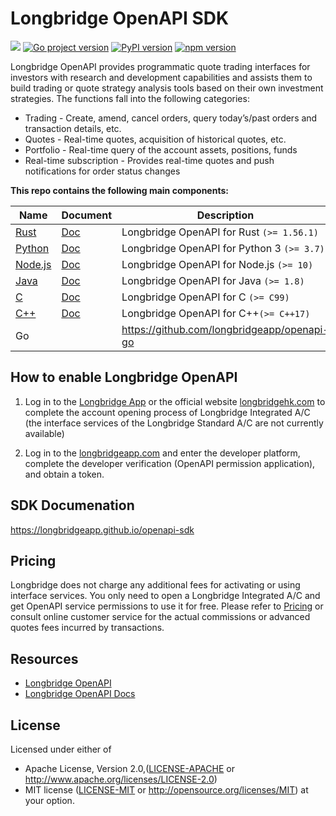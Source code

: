 # Longbridge OpenAPI SDK

[![](https://img.shields.io/crates/v/longbridge.svg)](https://crates.io/crates/longbridge) [![Go project version](https://badge.fury.io/go/github.com%2Flongbridgeapp%2Fopenapi-go.svg)](https://badge.fury.io/go/github.com%2Flongbridgeapp%2Fopenapi-go) [![PyPI version](https://badge.fury.io/py/longbridge.svg)](https://badge.fury.io/py/longbridge) [![npm version](https://badge.fury.io/js/longbridge.svg)](https://badge.fury.io/js/longbridge) 


Longbridge OpenAPI provides programmatic quote trading interfaces for investors with research and development capabilities and assists them to build trading or quote strategy analysis tools based on their own investment strategies. The functions fall into the following categories:

- Trading - Create, amend, cancel orders, query today’s/past orders and transaction details, etc.
- Quotes - Real-time quotes, acquisition of historical quotes, etc.
- Portfolio - Real-time query of the account assets, positions, funds
- Real-time subscription - Provides real-time quotes and push notifications for order status changes

**This repo contains the following main components:**

| Name                        | Document                                                                      | Description                                 |
|-----------------------------|-------------------------------------------------------------------------------|---------------------------------------------|
| [Rust](rust/README.md)      | [Doc](https://longbridgeapp.github.io/openapi-sdk/rust/longbridge/index.html) | Longbridge OpenAPI for Rust `(>= 1.56.1)`   |
| [Python](python/README.md)  | [Doc](https://longbridgeapp.github.io/openapi-sdk/python/index.html)          | Longbridge OpenAPI for Python 3 `(>= 3.7)`  |
| [Node.js](nodejs/README.md) | [Doc](https://longbridgeapp.github.io/openapi-sdk/nodejs/index.html)          | Longbridge OpenAPI for Node.js `(>= 10)`    |
| [Java](java/README.md)      | [Doc](https://longbridgeapp.github.io/openapi-sdk/java/index.html)            | Longbridge OpenAPI for Java `(>= 1.8)`      |
| [C](c/README.md)            | [Doc](https://longbridgeapp.github.io/openapi-sdk/c/index.html)               | Longbridge OpenAPI for C `(>= C99)`         |
| [C++](cpp/README.md)        | [Doc](https://longbridgeapp.github.io/openapi-sdk/cpp/index.html)             | Longbridge OpenAPI for C++`(>= C++17)`      |
| Go                          |                                                                               | https://github.com/longbridgeapp/openapi-go |

## How to enable Longbridge OpenAPI

1. Log in to the [Longbridge App](https://longbridgeapp.com) or  the official website [longbridgehk.com](https://longbridgehk.com) to complete the account opening process of Longbridge Integrated A/C (the interface services of the Longbridge Standard A/C are not currently available)

2. Log in to the [longbridgeapp.com](https://longbridgeapp.com) and enter the developer platform, complete the developer verification (OpenAPI permission application), and obtain a token.

## SDK Documenation

https://longbridgeapp.github.io/openapi-sdk

## Pricing

Longbridge does not charge any additional fees for activating or using interface services. You only need to open a Longbridge Integrated A/C and get OpenAPI service permissions to use it for free. Please refer to [Pricing](https://longbridge.hk/rate) or consult online customer service for the actual commissions or advanced quotes fees incurred by transactions.

## Resources

- [Longbridge OpenAPI](https://open.longbridgeapp.com/en/)
- [Longbridge OpenAPI Docs](https://open.longbridgeapp.com/en/docs)

## License

Licensed under either of

* Apache License, Version 2.0,([LICENSE-APACHE](./LICENSE-APACHE) or http://www.apache.org/licenses/LICENSE-2.0)
* MIT license ([LICENSE-MIT](./LICENSE-MIT) or http://opensource.org/licenses/MIT) at your option.
